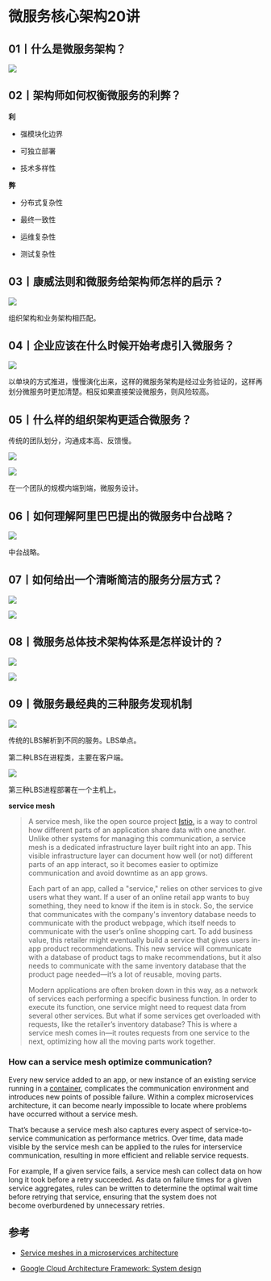 # 微服务核心架构20讲

## 01丨什么是微服务架构？

![](../assets/images/2022-09-08-17-21-08-image.png)

## 02丨架构师如何权衡微服务的利弊？

**利**

- 强模块化边界

- 可独立部署

- 技术多样性

**弊**

- 分布式复杂性

- 最终一致性

- 运维复杂性

- 测试复杂性

## 03丨康威法则和微服务给架构师怎样的启示？

![](../assets/images/2022-09-09-09-39-21-image.png)

组织架构和业务架构相匹配。

## 04丨企业应该在什么时候开始考虑引入微服务？

![](../assets/images/2022-09-09-09-45-03-image.png)

以单块的方式推进，慢慢演化出来，这样的微服务架构是经过业务验证的，这样再划分微服务时更加清楚。相反如果直接架设微服务，则风险较高。

## 05丨什么样的组织架构更适合微服务？

传统的团队划分，沟通成本高、反馈慢。

![](../assets/images/2022-09-09-09-49-16-image.png)

![](../assets/images/2022-09-09-09-52-35-image.png)

在一个团队的规模内端到端，微服务设计。 

## 06丨如何理解阿里巴巴提出的微服务中台战略？

![](../assets/images/2022-09-09-09-55-31-image.png)

中台战略。 

## 07丨如何给出一个清晰简洁的服务分层方式？

![](../assets/images/2022-09-09-10-02-10-image.png)

![](../assets/images/2022-09-09-10-04-01-image.png)

## 08丨微服务总体技术架构体系是怎样设计的？

![](../assets/images/2022-09-09-10-09-02-image.png)

 ![](../assets/images/2022-09-09-10-09-32-image.png)

## 09丨微服务最经典的三种服务发现机制



![](../assets/images/2022-09-09-10-14-39-image.png)

传统的LBS解析到不同的服务。LBS单点。

第二种LBS在进程类，主要在客户端。

![](../assets/images/2022-09-09-10-17-12-image.png)

第三种LBS进程部署在一个主机上。

**service mesh**

> A service mesh, like the open source project [Istio,](https://www.redhat.com/en/topics/microservices/what-is-istio) is a way to control how different parts of an application share data with one another. Unlike other systems for managing this communication, a service mesh is a dedicated infrastructure layer built right into an app. This visible infrastructure layer can document how well (or not) different parts of an app interact, so it becomes easier to optimize communication and avoid downtime as an app grows.
> 
> Each part of an app, called a "service," relies on other services to give users what they want. If a user of an online retail app wants to buy something, they need to know if the item is in stock. So, the service that communicates with the company's inventory database needs to communicate with the product webpage, which itself needs to communicate with the user’s online shopping cart. To add business value, this retailer might eventually build a service that gives users in-app product recommendations. This new service will communicate with a database of product tags to make recommendations, but it also needs to communicate with the same inventory database that the product page needed—it’s a lot of reusable, moving parts.
> 
> Modern applications are often broken down in this way, as a network of services each performing a specific business function. In order to execute its function, one service might need to request data from several other services. But what if some services get overloaded with requests, like the retailer’s inventory database? This is where a service mesh comes in—it routes requests from one service to the next, optimizing how all the moving parts work together.

### How can a service mesh optimize communication?

Every new service added to an app, or new instance of an existing service running in a [container](https://www.redhat.com/en/topics/containers/whats-a-linux-container), complicates the communication environment and introduces new points of possible failure. Within a complex microservices architecture, it can become nearly impossible to locate where problems have occurred without a service mesh.

That’s because a service mesh also captures every aspect of service-to-service communication as performance metrics. Over time, data made visible by the service mesh can be applied to the rules for interservice communication, resulting in more efficient and reliable service requests.

For example, If a given service fails, a service mesh can collect data on how long it took before a retry succeeded. As data on failure times for a given service aggregates, rules can be written to determine the optimal wait time before retrying that service, ensuring that the system does not become overburdened by unnecessary retries.

## 参考

- [Service meshes in a microservices architecture](https://cloud.google.com/architecture/service-meshes-in-microservices-architecture#:~:text=A%20service%20mesh%20is%20a,microservices%20on%20a%20chosen%20infrastructure.)

- [Google Cloud Architecture Framework: System design](https://cloud.google.com/architecture/framework/system-design)


